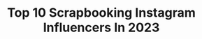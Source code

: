 ---
title: Top 10 Scrapbooking Instagram Influencers In 2023
description: >-
  Find top scrapbooking Instagram influencers in 2023. Most popular hashtags: #scrapbooking #scrap #cardmaking #album.
platform: Instagram
hits: 252
text_top: Analyze the best Instagram influencers on inBeat.
text_bottom: Our search engine holds 252 Instagram influencers like this for you to work with.
profiles:
  - username: "micaelaferrero"
    fullname: >-
      Micaela Ferrero | Paper Lover
    bio: >-
      Cardmaking y Scrapbooking en español #paperlover de nacimiento, viajera, soñadora “ilusionista” #micaelaferrero #cardmaking
    location: "Argentina"
    followers: 67805
    engagement: 105
    commentsToLikes: 0.106139
    id: ck0w0xr1tgk7a0i19sqek98p9
    verified: false
    hashtags: "#siempreconsizzix, #scrap, #micaelaferrero, #scrapbooking"
  - username: "alagaina_scrap"
    fullname: >-
      Alagaina ⭐️ Art & Scrap
    bio: >-
      #alagainascrap 💡Pasión por el #scrap 🎬Comparto tutoriales en YouTube 🔗Todo sobre #scrapbooking en mi web 💃🏼La Creatividad es contagiosa... pásala!
    location: "Spain"
    followers: 19157
    engagement: 956
    commentsToLikes: 0.158518
    id: ck9wfj2cup1ah0j780tenx33o
    verified: false
    hashtags: "#scrapespa, #minialbum, #tutorialscrapbooking, #scrapenespa"
  - username: "fine.line_atelier"
    fullname: >-
      Rica ~ Germany
    bio: >-
      DIY‘s, scrapbooking, crafts bullet journal, travelers notebook
    location: "Germany"
    followers: 22290
    engagement: 1314
    commentsToLikes: 0.028053
    id: ck0vz4r537av80i19d21r3xqr
    verified: false
    hashtags: "#envelopes, #bujocommunity, #bujo, #planwithme"
  - username: "aluacid"
    fullname: >-
      Alua Cid
    bio: >-
      Ilustration / stationery / scrapbooking
    location: ""
    followers: 31882
    engagement: 373
    commentsToLikes: 0.039889
    id: ck14l2h5isilo0i19mxdcxnka
    verified: false
    hashtags: "#album, #albumdefotos, #conritarita, #aluacid"
  - username: "maggiehdesign"
    fullname: >-
      Maggie Holmes
    bio: >-
      Creative Inspiration / Faith / Family / Home Founder of #happylittlemoments Maggie Holmes Products - planners / paper crafting / scrapbooking
    location: "United States"
    followers: 44596
    engagement: 210
    commentsToLikes: 0.045498
    id: ck0w2jnzjopgt0i190uj1pi64
    verified: false
    hashtags: "#maggieholmesplanner, #maggieholmesdaytoday, #maggieholmes, #happylittlemoments"
  - username: "obed.marshall"
    fullname: >-
      Obed Marshall • Artist & Maker
    bio: >-
      🔵 Color + creatividad 🟡 Scrapbooking + DIY⁣⁣ 🟠 Spanish bilingual collections with @americancrafts 👇🏻 + sobre mí +inspírate+aprende
    location: "Spain"
    followers: 18971
    engagement: 418
    commentsToLikes: 0.083582
    id: ck0w5hpq93pdl0i19xx86ob4b
    verified: false
    hashtags: "#ombuenosdias, #xmasdiy, #acbuenosd, #crafting"
  - username: "art_dorota"
    fullname: >-
      Dorota Kotowicz
    bio: >-
      Scrapbooking and mixed-media designer. Official Internacional Teacher of Stamperia, Ambassador & Educator for Scrapiniec
    location: "Poland"
    followers: 10092
    engagement: 715
    commentsToLikes: 0.034590
    id: ck0w0xwy1gkzw0i19mj1ktnpb
    verified: false
    hashtags: "#scrapiniec, #workshop, #stamperiapassion, #stamperia"
  - username: "papiersucht"
    fullname: >-
      Viola
    bio: >-
      Cardmaker ▪ Stamper ▪ Cute and Non Cute ▪ Mixed Media ▪ Scrapbooking ▪ Happy Mails Germany
    location: "Germany"
    followers: 2535
    engagement: 2231
    commentsToLikes: 0.156704
    id: ckaowy48razak0i78jnrteuxo
    verified: false
    hashtags: "#mftstamps, #inkblending, #carddesign, #papercrafting"
  - username: "_mariya_chesnokova_"
    fullname: >-
      Мария Чеснокова
    bio: >-
      🌹Scrapbooking 📚Открытки, альбомы ❤️DT @pastel_flowers_hm @mintaypapers 🍃мастер-классы🍃 🤍открытки, альбомы из наличия в актуальном⬇️⬇️⬇️ Новороссийск
    location: "Russia"
    followers: 6693
    engagement: 1196
    commentsToLikes: 0.124808
    id: ck0vyx12q678h0i19tk17rifg
    verified: false
    hashtags: "#scrap, #card, #tutorial, #scrapbooking"
  - username: "dos_piruletas"
    fullname: >-
      Dos Piruletas
    bio: >-
      🌟Capturing life's moments ❤️ Scrapbooking 🍭DT @lorabailora ⭐DT @pinkfreshstudio
    location: ""
    followers: 8409
    engagement: 989
    commentsToLikes: 0.113630
    id: ck8syurpom3720j78g7b7xb11
    verified: false
    hashtags: "#memorykeeping, #scrap, #minialbumscrapbook, #lifedocumented"
---
